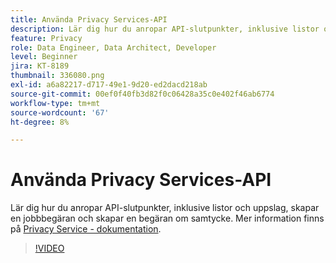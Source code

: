 ```yaml
---
title: Använda Privacy Services-API
description: Lär dig hur du anropar API-slutpunkter, inklusive listor och uppslag, skapar en jobbbegäran och skapar en begäran om samtycke.
feature: Privacy
role: Data Engineer, Data Architect, Developer
level: Beginner
jira: KT-8189
thumbnail: 336080.png
exl-id: a6a82217-d717-49e1-9d20-ed2dacd218ab
source-git-commit: 00ef0f40fb3d82f0c06428a35c0e402f46ab6774
workflow-type: tm+mt
source-wordcount: '67'
ht-degree: 8%

---
```



# Använda Privacy Services-API

Lär dig hur du anropar API-slutpunkter, inklusive listor och uppslag, skapar en jobbbegäran och skapar en begäran om samtycke. Mer information finns på [Privacy Service - dokumentation](https://experienceleague.adobe.com/docs/experience-platform/privacy/home.html?lang=sv).

>[!VIDEO](https://video.tv.adobe.com/v/336080?learn=on)
